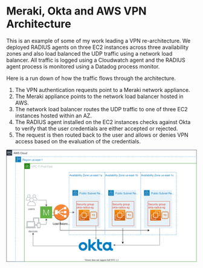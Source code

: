 # Meraki, Okta and AWS VPN Architecture 

This is an example of some of my work leading a VPN re-architecture. We deployed RADIUS agents on three EC2 instances across three availability zones and also load balanced the UDP traffic using a network load balancer. All traffic is logged using a Cloudwatch agent and the RADIUS agent process is monitored using a Datadog process monitor. 

Here is a run down of how the traffic flows through the architecture. 

1. The VPN authentication requests point to a Meraki network appliance. 
2. The Meraki appliance points to the network load balancer hosted in AWS.
3. The network load balancer routes the UDP traffic to one of three EC2 instances hosted within an AZ.
4. The RADIUS agent installed on the EC2 instances checks against Okta to verify that the user credentials are either accepted or rejected.
5. The request is then routed back to the user and allows or denies VPN access based on the evaluation of the credentials. 


![Alt text](./radius-agent-server.svg)
